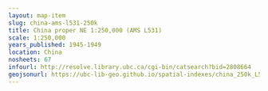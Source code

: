 ```yaml
---
layout: map-item 
slug: china-ams-l531-250k
title: China proper NE 1:250,000 (AMS L531)
scale: 1:250,000
years_published: 1945-1949
location: China
nosheets: 67
infourl: http://resolve.library.ubc.ca/cgi-bin/catsearch?bid=2808664
geojsonurl: https://ubc-lib-geo.github.io/spatial-indexes/china_250k_L531.geojson
---
```

